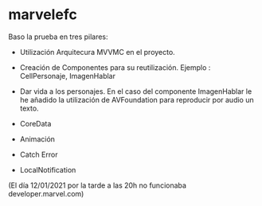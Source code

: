 # marvelefc

Baso la prueba en tres pilares:

- Utilización Arquitecura MVVMC en el proyecto.

- Creación de Componentes para su reutilización. Ejemplo : CellPersonaje, ImagenHablar

- Dar vida a los personajes. En el caso del componente ImagenHablar le he añadido
la utilización de AVFoundation para reproducir por audio un texto.

- CoreData

- Animación

- Catch Error

- LocalNotification

(El día 12/01/2021 por la tarde a las 20h no funcionaba developer.marvel.com)
